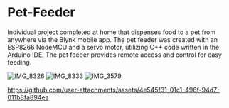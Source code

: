 # Pet-Feeder
Individual project completed at home that dispenses food to a pet from anywhere via the Blynk mobile app. The pet feeder was created with an ESP8266 NodeMCU and a servo motor, utilizing C++ code written in the Arduino IDE. The pet feeder provides remote access and control for easy feeding.

![IMG_8326](https://github.com/user-attachments/assets/d3932ffe-ba5b-44d7-871c-acacec59d42f)
![IMG_8333](https://github.com/user-attachments/assets/321a4dda-1304-4d7c-b975-1223cac9945d)
![IMG_3579](https://github.com/user-attachments/assets/4d3d0fd5-4453-46de-b89e-fc0d461a2758)

https://github.com/user-attachments/assets/4e545f31-01c1-496f-94d7-011b8fa894ea

